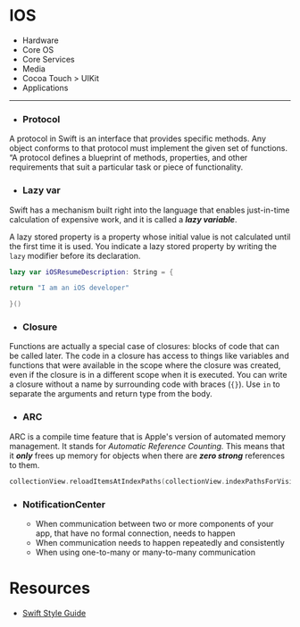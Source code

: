 # IOS

- Hardware
- Core OS
- Core Services
- Media
- Cocoa Touch > UIKit
- Applications

----

- ### Protocol
A protocol in Swift is an interface that provides specific methods. Any object conforms to that protocol must implement the given set of functions. “A protocol defines a blueprint of methods, properties, and other requirements that suit a particular task or piece of functionality. 



- ### Lazy var

Swift has a mechanism built right into the language that enables just-in-time calculation of expensive work, and it is called a **_lazy variable_**.

A lazy stored property is a property whose initial value is not calculated until the first time it is used. You indicate a lazy stored property by writing the `lazy` modifier before its declaration.


```swift
lazy var iOSResumeDescription: String = {

return "I am an iOS developer"

}()
```


- ### Closure

Functions are actually a special case of closures: blocks of code that can be called later. The code in a closure has access to things like variables and functions that were available in the scope where the closure was created, even if the closure is in a different scope when it is executed. You can write a closure without a name by surrounding code with braces (`{}`). Use `in` to separate the arguments and return type from the body.


- ### ARC
ARC is a compile time feature that is Apple's version of automated memory management. It stands for  _Automatic Reference Counting._ This means that it  **_only_**  frees up memory for objects when there are  **_zero strong_**  references to them.


```swift
collectionView.reloadItemsAtIndexPaths(collectionView.indexPathsForVisibleItems())
```

- ### NotificationCenter

    - When communication between two or more components of your app, that have no formal connection, needs to happen
    - When communication needs to happen repeatedly and consistently
    - When using one-to-many or many-to-many communication


# Resources
- [Swift Style Guide](https://google.github.io/swift/#global-constants)    